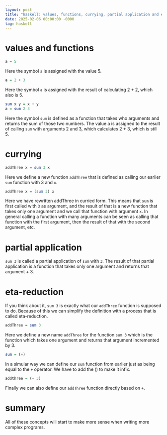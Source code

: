 ```yaml
---
layout: post
title: "haskell: values, functions, currying, partial application and eta-reduction"
date: 2025-02-06 00:00:00 -0000
tag: haskell
---
```


# values and functions

```haskell
a = 5
```

Here the symbol `a` is assigned with the value 5. 

```haskell
a = 2 + 3
```

Here the symbol `a` is assigned with the result of calculating 2 + 2, which also is 5.

```haskell
sum x y = x + y
a = sum 2 3
```

Here the symbol `sum` is defined as a function that takes who arguments and returns the sum of those two numbers.
The value a is assigned to the result of calling `sum` with arguments 2 and 3, which calculates 2 + 3, which is still 5.

# currying

```haskell
addThree x = sum 3 x
```

Here we define a new function `addThree` that is defined as calling our earlier `sum` function with 3 and `x`.

```haskell
addThree x = (sum 3) x
```

Here we have rewritten addThree in curried form. This means that `sum` is first called with `3` as argument, and the result of that is a new
function that takes only one argument and we call that function with argument `x`. In general calling a function with many arguments can be seen as calling that function with the first argument, then the result of that with the second argument, etc.

# partial application

`sum 3` is called a partial application of `sum` with `3`. The result of that partial application is a function that takes only one argument and returns that argument + 3.

# eta-reduction

If you think about it, `sum 3` is exactly what our `addThree` function is supposed to do. Because of this we can simplify the definition with a process that is called eta-reduction.

```haskell
addThree = sum 3
```

Here we define a new name `addThree` for the function `sum 3` which is the function which takes one argument and returns that argument incremented by 3.

```haskell
sum = (+)
```

In a simular way we can define our `sum` function from earlier just as being equal to the `+` operator. We have to add the () to make it infix.

```haskell
addthree = (+ 3)
```

Finally we can also define our `addThree` function directly based on `+`.

# summary

All of these concepts will start to make more sense when writing more complex programs.